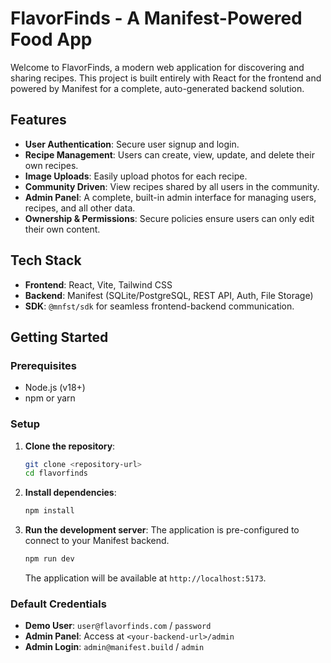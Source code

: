 # FlavorFinds - A Manifest-Powered Food App

Welcome to FlavorFinds, a modern web application for discovering and sharing recipes. This project is built entirely with React for the frontend and powered by Manifest for a complete, auto-generated backend solution.

## Features

- **User Authentication**: Secure user signup and login.
- **Recipe Management**: Users can create, view, update, and delete their own recipes.
- **Image Uploads**: Easily upload photos for each recipe.
- **Community Driven**: View recipes shared by all users in the community.
- **Admin Panel**: A complete, built-in admin interface for managing users, recipes, and all other data.
- **Ownership & Permissions**: Secure policies ensure users can only edit their own content.

## Tech Stack

- **Frontend**: React, Vite, Tailwind CSS
- **Backend**: Manifest (SQLite/PostgreSQL, REST API, Auth, File Storage)
- **SDK**: `@mnfst/sdk` for seamless frontend-backend communication.

## Getting Started

### Prerequisites

- Node.js (v18+)
- npm or yarn

### Setup

1. **Clone the repository**:
   ```bash
   git clone <repository-url>
   cd flavorfinds
   ```

2. **Install dependencies**:
   ```bash
   npm install
   ```

3. **Run the development server**:
   The application is pre-configured to connect to your Manifest backend.
   ```bash
   npm run dev
   ```
   The application will be available at `http://localhost:5173`.

### Default Credentials

- **Demo User**: `user@flavorfinds.com` / `password`
- **Admin Panel**: Access at `<your-backend-url>/admin`
- **Admin Login**: `admin@manifest.build` / `admin`
